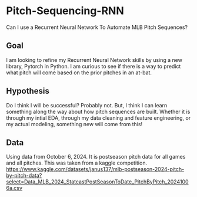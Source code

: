 # Pitch-Sequencing-RNN
Can I use a Recurrent Neural Network To Automate MLB Pitch Sequences?


## Goal
I am looking to refine my Recurrent Neural Network skills by using a new library, Pytorch in Python. I am curious to see if there is a way to predict what pitch will come based on the prior pitches in an at-bat.

## Hypothesis
Do I think I will be successful? Probably not. But, I think I can learn something along the way about how pitch sequences are built. Whether it is through my intial EDA, through my data cleaning and feature engineering, or my actual modeling, something new will come from this!


## Data
Using data from October 6, 2024. It is postseason pitch data for all games and all pitches. This was taken from a kaggle competition.
https://www.kaggle.com/datasets/janus137/mlb-postseason-2024-pitch-by-pitch-data?select=Data_MLB_2024_StatcastPostSeasonToDate_PitchByPitch_20241006a.csv 
